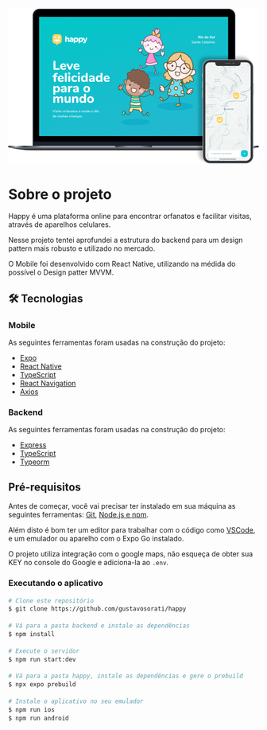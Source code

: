 ![Happy](.github/happy.png)

# Sobre o projeto


Happy é uma plataforma online para encontrar orfanatos e facilitar visitas, através de aparelhos celulares.

Nesse projeto tentei aprofundei a estrutura do backend para um design pattern mais robusto e utilizado no mercado.

O Mobile foi desenvolvido com React Native, utilizando na médida do possível o Design patter MVVM.

## 🛠 Tecnologias

### Mobile

As seguintes ferramentas foram usadas na construção do projeto:

- [Expo](https://expo.io/)
- [React Native](https://reactnative.dev/)
- [TypeScript](https://www.typescriptlang.org/)
- [React Navigation](https://docs.expo.dev/routing/introduction/)
- [Axios](https://axios-http.com/docs/intro)

### Backend

As seguintes ferramentas foram usadas na construção do projeto:

- [Express](https://expressjs.com/)
- [TypeScript](https://www.typescriptlang.org/)
- [Typeorm](https://typeorm.io/)

## Pré-requisitos

Antes de começar, você vai precisar ter instalado em sua máquina as seguintes ferramentas:
[Git](https://git-scm.com), [Node.js e npm](https://nodejs.org/en/).

Além disto é bom ter um editor para trabalhar com o código como [VSCode](https://code.visualstudio.com/), e um emulador ou aparelho com o Expo Go instalado.

O projeto utiliza integração com o google maps, não esqueça de obter sua KEY no console do Google e adiciona-la ao `.env`.

### Executando o aplicativo

```bash
# Clone este repositório
$ git clone https://github.com/gustavosorati/happy

# Vá para a pasta backend e instale as dependências
$ npm install

# Execute o servidor
$ npm run start:dev

# Vá para a pasta happy, instale as dependências e gere o prebuild
$ npx expo prebuild

# Instale o aplicativo no seu emulador
$ npm run ios
$ npm run android
```

